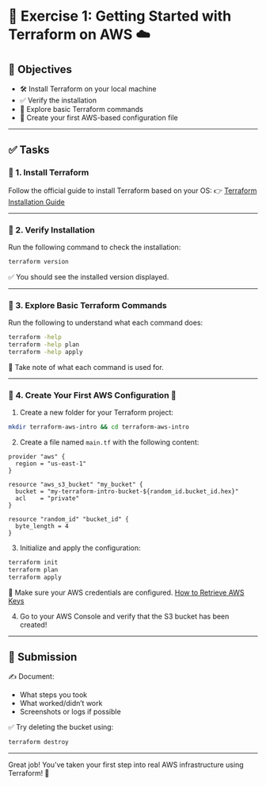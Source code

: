 # 🧪 Exercise 1: Getting Started with Terraform on AWS ☁️

## 🎯 Objectives

* 🛠️ Install Terraform on your local machine
* ✅ Verify the installation
* 🧪 Explore basic Terraform commands
* 🧰 Create your first AWS-based configuration file

---

## ✅ Tasks

### 🔹 1. Install Terraform

Follow the official guide to install Terraform based on your OS:
👉 [Terraform Installation Guide](https://learn.hashicorp.com/tutorials/terraform/install-cli)

---

### 🔹 2. Verify Installation

Run the following command to check the installation:

```bash
terraform version
```

✅ You should see the installed version displayed.

---

### 🔹 3. Explore Basic Terraform Commands

Run the following to understand what each command does:

```bash
terraform -help
terraform -help plan
terraform -help apply
```

📘 Take note of what each command is used for.

---

### 🔹 4. Create Your First AWS Configuration 🚀

1. Create a new folder for your Terraform project:

```bash
mkdir terraform-aws-intro && cd terraform-aws-intro
```

2. Create a file named `main.tf` with the following content:

```hcl
provider "aws" {
  region = "us-east-1"
}

resource "aws_s3_bucket" "my_bucket" {
  bucket = "my-terraform-intro-bucket-${random_id.bucket_id.hex}"
  acl    = "private"
}

resource "random_id" "bucket_id" {
  byte_length = 4
}
```

3. Initialize and apply the configuration:

```bash
terraform init
terraform plan
terraform apply
```

🔐 Make sure your AWS credentials are configured. [How to Retrieve AWS Keys](../aws-access.md)

4. Go to your AWS Console and verify that the S3 bucket has been created!

---

## 📄 Submission

✍️ Document:

* What steps you took
* What worked/didn’t work
* Screenshots or logs if possible

✅ Try deleting the bucket using:

```bash
terraform destroy
```

---

Great job! You’ve taken your first step into real AWS infrastructure using Terraform! 🎉
